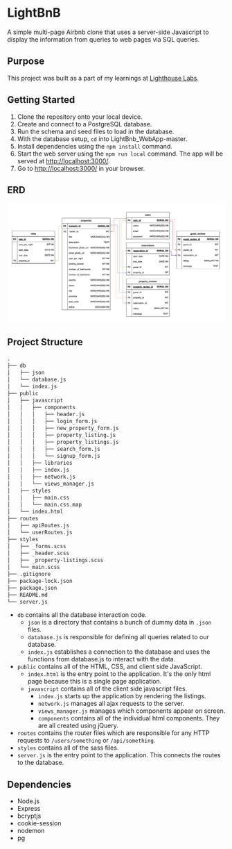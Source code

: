# LightBnB

A simple multi-page Airbnb clone that uses a server-side Javascript to display the information from queries to web pages via SQL queries.

## Purpose

This project was built as a part of my learnings at [Lighthouse Labs](https://www.lighthouselabs.ca).

## Getting Started

1. Clone the repository onto your local device.
2. Create and connect to a PostgreSQL database.
3. Run the schema and seed files to load in the database.
4. With the database setup, `cd` into LightBnb_WebApp-master.
5. Install dependencies using the `npm install` command.
6. Start the web server using the `npm run local` command. The app will be served at <http://localhost:3000/>.
7. Go to <http://localhost:3000/> in your browser.

## ERD
!["Entity Relationship Diagram"](docs/LightBnb_erd.png)

## Project Structure

```
.
├── db
│   ├── json
│   └── database.js
│   └── index.js
├── public
│   ├── javascript
│   │   ├── components 
│   │   │   ├── header.js
│   │   │   ├── login_form.js
│   │   │   ├── new_property_form.js
│   │   │   ├── property_listing.js
│   │   │   ├── property_listings.js
│   │   │   ├── search_form.js
│   │   │   └── signup_form.js
│   │   ├── libraries
│   │   ├── index.js
│   │   ├── network.js
│   │   └── views_manager.js
│   ├── styles
│   │   ├── main.css
│   │   └── main.css.map
│   └── index.html
├── routes
│   ├── apiRoutes.js
│   └── userRoutes.js
├── styles  
│   ├── _forms.scss
│   ├── _header.scss
│   ├── _property-listings.scss
│   └── main.scss
├── .gitignore
├── package-lock.json
├── package.json
├── README.md
└── server.js
```

* `db` contains all the database interaction code.
  * `json` is a directory that contains a bunch of dummy data in `.json` files.
  * `database.js` is responsible for defining all queries related to our database.
  * `index.js` establishes a connection to the database and uses the functions from database.js to interact with the data.
* `public` contains all of the HTML, CSS, and client side JavaScript. 
  * `index.html` is the entry point to the application. It's the only html page because this is a single page application.
  * `javascript` contains all of the client side javascript files.
    * `index.js` starts up the application by rendering the listings.
    * `network.js` manages all ajax requests to the server.
    * `views_manager.js` manages which components appear on screen.
    * `components` contains all of the individual html components. They are all created using jQuery.
* `routes` contains the router files which are responsible for any HTTP requests to `/users/something` or `/api/something`. 
* `styles` contains all of the sass files. 
* `server.js` is the entry point to the application. This connects the routes to the database.

## Dependencies
- Node.js
- Express
- bcryptjs
- cookie-session
- nodemon
- pg